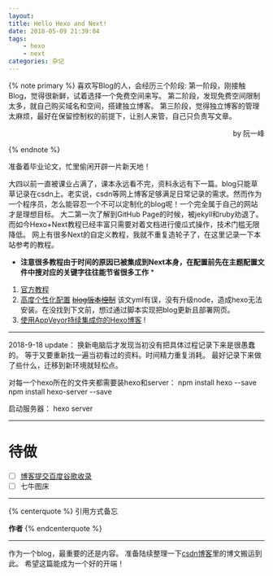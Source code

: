 ```yaml
---
layout: 
title: Hello Hexo and Next!
date: 2018-05-09 21:39:04
tags: 
    - hexo 
    - next
categories: 杂记
---
```



{% note primary %} 
喜欢写Blog的人，会经历三个阶段:
第一阶段，刚接触Blog，觉得很新鲜，试着选择一个免费空间来写。
第二阶段，发现免费空间限制太多，就自己购买域名和空间，搭建独立博客。
第三阶段，觉得独立博客的管理太麻烦，最好在保留控制权的前提下，让别人来管，自己只负责写文章。
<p align="right">by 阮一峰</p>
{% endnote %}


准备着毕业论文，忙里偷闲开辟一片新天地！  

<!--more-->

大四以前一直被课业占满了，课本永远看不完，资料永远有下一篇。blog只能草草记录在csdn上。老实说，csdn等网上博客足够满足日常记录的需求。然而作为一个程序员，怎么能容忍一个不可以定制化的blog呢！一个完全属于自己的网站才是理想目标。
大二第一次了解到GitHub Page的时候，被jekyll和ruby劝退了。而如今Hexo+Next教程已经丰富只需要对着文档进行傻瓜式操作，技术门槛无限降低。
网上有很多Next的自定义教程，我就不重复造轮子了，在这里记录一下本站参考的教程。
* **注意很多教程由于时间的原因已被集成到Next本身，在配置前先在主题配置文件中搜对应的关键字往往能节省很多工作** *
1. [官方教程](http://theme-next.iissnan.com/getting-started.html)
2. [高度个性化配置](http://mashirosorata.vicp.io/HEXO-NEXT%E4%B8%BB%E9%A2%98%E4%B8%AA%E6%80%A7%E5%8C%96%E9%85%8D%E7%BD%AE.html)
<del> [blog版本控制](https://formulahendry.github.io/2016/12/04/hexo-ci/)</del>
该文yml有误，没有升级node，造成hexo无法安装。在没找到下文前，想过通过脚本实现把blog更新且部署网页。
3. [使用AppVeyor持续集成你的Hexo博客](https://yangshunjie.com/Use-Appveyor-to-continuously-integrate-your-Hexo-blog.html)     !
---
2018-9-18 update：
换新电脑后才发现当初没有把具体过程记录下来是很愚蠢的。
等于又要重新找一遍当初看过的资料。时间精力重复消耗。
最好记录下来做了些什么，迁移到新环境就轻松点。

对每一个hexo所在的文件夹都需要装hexo和server：
npm install hexo --save
npm install hexo-server --save

启动服务器：
hexo server

---
# 待做
- [ ]  [博客提交百度谷歌收录](https://blog.csdn.net/hosea1008/article/details/53384382)
- [ ] 七牛图床
---
{% centerquote %}
引用方式备忘

**作者**
{% endcenterquote %}

---
作为一个blog，最重要的还是内容。
准备陆续整理一下[csdn博客](https://blog.csdn.net/solo_ws)里的博文搬运到此。
希望这篇能成为一个好的开端！
